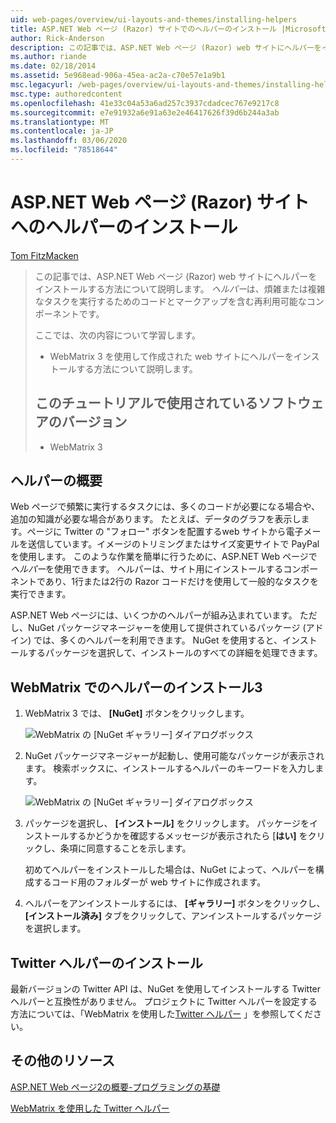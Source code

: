 ```yaml
---
uid: web-pages/overview/ui-layouts-and-themes/installing-helpers
title: ASP.NET Web ページ (Razor) サイトでのヘルパーのインストール |Microsoft Docs
author: Rick-Anderson
description: この記事では、ASP.NET Web ページ (Razor) web サイトにヘルパーをインストールする方法について説明します。 ヘルパーは、コードとマークアップを含む再利用可能なコンポーネントです...
ms.author: riande
ms.date: 02/18/2014
ms.assetid: 5e968ead-906a-45ea-ac2a-c70e57e1a9b1
msc.legacyurl: /web-pages/overview/ui-layouts-and-themes/installing-helpers
msc.type: authoredcontent
ms.openlocfilehash: 41e33c04a53a6ad257c3937cdadcec767e9217c8
ms.sourcegitcommit: e7e91932a6e91a63e2e46417626f39d6b244a3ab
ms.translationtype: MT
ms.contentlocale: ja-JP
ms.lasthandoff: 03/06/2020
ms.locfileid: "78518644"
---
```

# <a name="installing-a-helper-in-an-aspnet-web-pages-razor-site"></a>ASP.NET Web ページ (Razor) サイトへのヘルパーのインストール

[Tom FitzMacken](https://github.com/tfitzmac)

> この記事では、ASP.NET Web ページ (Razor) web サイトにヘルパーをインストールする方法について説明します。 *ヘルパー*は、煩雑または複雑なタスクを実行するためのコードとマークアップを含む再利用可能なコンポーネントです。
> 
> ここでは、次の内容について学習します。
> 
> - WebMatrix 3 を使用して作成された web サイトにヘルパーをインストールする方法について説明します。
>   
> 
> ## <a name="software-versions-used-in-the-tutorial"></a>このチュートリアルで使用されているソフトウェアのバージョン
> 
> 
> - WebMatrix 3

## <a name="overview-of-helpers"></a>ヘルパーの概要

Web ページで頻繁に実行するタスクには、多くのコードが必要になる場合や、追加の知識が必要な場合があります。 たとえば、データのグラフを表示します。ページに Twitter の "フォロー" ボタンを配置するweb サイトから電子メールを送信しています。イメージのトリミングまたはサイズ変更サイトで PayPal を使用します。 このような作業を簡単に行うために、ASP.NET Web ページで*ヘルパー*を使用できます。 ヘルパーは、サイト用にインストールするコンポーネントであり、1行または2行の Razor コードだけを使用して一般的なタスクを実行できます。

ASP.NET Web ページには、いくつかのヘルパーが組み込まれています。 ただし、NuGet パッケージマネージャーを使用して提供されているパッケージ (アドイン) では、多くのヘルパーを利用できます。 NuGet を使用すると、インストールするパッケージを選択して、インストールのすべての詳細を処理できます。

## <a name="installing-a-helper-in-webmatrix-3"></a>WebMatrix でのヘルパーのインストール3

1. WebMatrix 3 では、 **[NuGet]** ボタンをクリックします。

    ![WebMatrix の [NuGet ギャラリー] ダイアログボックス](installing-helpers/_static/image1.png)
2. NuGet パッケージマネージャーが起動し、使用可能なパッケージが表示されます。 検索ボックスに、インストールするヘルパーのキーワードを入力します。

    ![WebMatrix の [NuGet ギャラリー] ダイアログボックス](installing-helpers/_static/image2.png)
3. パッケージを選択し、 **[インストール]** をクリックします。 パッケージをインストールするかどうかを確認するメッセージが表示されたら [**はい]** をクリックし、条項に同意することを示します。

     初めてヘルパーをインストールした場合は、NuGet によって、ヘルパーを構成するコード用のフォルダーが web サイトに作成されます。
4. ヘルパーをアンインストールするには、 **[ギャラリー]** ボタンをクリックし、 **[インストール済み]** タブをクリックして、アンインストールするパッケージを選択します。

## <a name="installing-the-twitter-helper"></a>Twitter ヘルパーのインストール

最新バージョンの Twitter API は、NuGet を使用してインストールする Twitter ヘルパーと互換性がありません。 プロジェクトに Twitter ヘルパーを設定する方法については、「WebMatrix を使用した[Twitter ヘルパー](twitter-helper.md) 」を参照してください。

<a id="Additional_Resources"></a>
## <a name="additional-resources"></a>その他のリソース

[ASP.NET Web ページ2の概要-プログラミングの基礎](../getting-started/introducing-razor-syntax-c.md)

[WebMatrix を使用した Twitter ヘルパー](twitter-helper.md)
